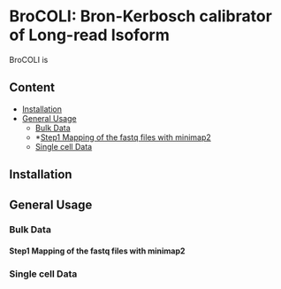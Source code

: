 # BroCOLI: Bron-Kerbosch calibrator of Long-read Isoform
BroCOLI is 
## Content
- [Installation](##Installation)
- [General Usage](##GeneralUsage)
    + [Bulk Data](###BulkData)
    +  *[Step1 Mapping of the fastq files with minimap2](url)
    + [Single cell Data](###SinglecellData)









## Installation



## General Usage
### Bulk Data
#### Step1 Mapping of the fastq files with minimap2



### Single cell Data
